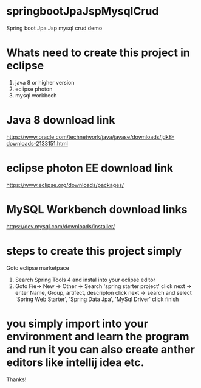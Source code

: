 # springbootJpaJspMysqlCrud
Spring boot Jpa Jsp mysql crud demo 

# Whats need to create this project in eclipse
1) java 8 or higher version
2) eclipse photon
3) mysql workbech

# Java 8 download link
https://www.oracle.com/technetwork/java/javase/downloads/jdk8-downloads-2133151.html

# eclipse photon EE download link
https://www.eclipse.org/downloads/packages/

# MySQL Workbench download links
https://dev.mysql.com/downloads/installer/

# steps to create this project simply
Goto  eclipse marketpace
1) Search Spring Tools 4 and instal into your eclipse editor
2) Goto Fie-> New -> Other -> Search 
  'spring starter project' 
  click next -> enter Name, Group, artifect, descripton
  click next -> search and select
  'Spring Web Starter', 'Spring Data Jpa', 'MySql Driver'
  click finish

# you simply import into your environment and learn the program and run it you can also create anther editors like intellij idea etc.


Thanks!
